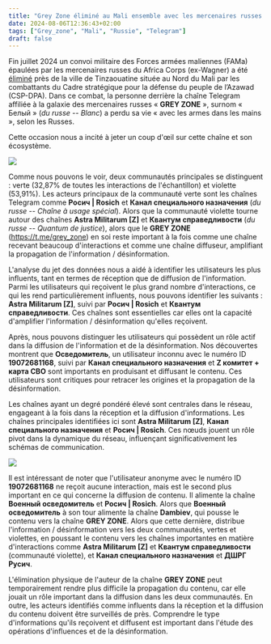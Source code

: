```yaml
---
title: "Grey Zone éliminé au Mali ensemble avec les mercenaires russes et les FAMa"
date: 2024-08-06T12:36:43+02:00
tags: ["Grey_zone", "Mali", "Russie", "Telegram"]
draft: false
---
```


Fin juillet 2024 un convoi militaire des Forces armées maliennes (FAMa) épaulées par les mercenaires russes du Africa Corps (ex-Wagner) a été [éliminé](https://fr.wikipedia.org/wiki/Bataille_de_Tinzawatène_(2024)) près de la ville de Tinzaouatine située au Nord du Mali par les combattants du Cadre stratégique pour la défense du peuple de l’Azawad (CSP-DPA). Dans ce combat, la personne derrière la chaîne Telegram affiliée à la galaxie des mercenaires russes « **GREY ZONE** », surnom « Белый » (*du russe -- Blanc*) a perdu sa vie « avec les armes dans les mains », selon les Russes.

Cette occasion nous a incité à jeter un coup d'œil sur cette chaîne et son écosystème.

![](/images/greyzonetg.webp)

Comme nous pouvons le voir, deux communautés principales se distinguent : verte (32,87% de toutes les interactions de l'échantillon) et violette (53,91%). Les acteurs principaux de la communauté verte sont les chaînes Telegram comme **Росич | Rosich** et **Канал специального назначения** (*du russe -- Chaîne à usage spécial*). Alors que la communauté violette tourne autour des chaînes **Astra Militarum [Z]** et **Квантум справедливости** (*du russe -- Quantum de justice*), alors que le **GREY ZONE** (https://t.me/grey_zone) en soi reste important à la fois comme une chaîne recevant beaucoup d'interactions et comme une chaîne diffuseur, amplifiant la propagation de l'information / désinformation.

L'analyse du jet des données nous a aidé à identifier les utilisateurs les plus influents, tant en termes de réception que de diffusion de l'information. Parmi les utilisateurs qui reçoivent le plus grand nombre d'interactions, ce qui les rend particulièrement influents, nous pouvons identifier les suivants : **Astra Militarum [Z]**, suivi par **Росич | Rosich** et **Квантум справедливости**. Ces chaînes sont essentielles car elles ont la capacité d'amplifier l'information / désinformation qu'elles reçoivent.

Après, nous pouvons distinguer les utilisateurs qui possèdent un rôle actif dans la diffusion de l'information et de la désinformation. Nos découvertes montrent que **Осведомитель**, un utilisateur inconnu avec le numéro ID **19072681168**, suivi par **Канал специального назначения** et **Z комитет + карта СВО** sont importants en produisant et diffusant le contenu. Ces utilisateurs sont critiques pour retracer les origines et la propagation de la désinformation.

Les chaînes ayant un degré pondéré élevé sont centrales dans le réseau, engageant à la fois dans la réception et la diffusion d'informations. Les chaînes principales identifiées ici sont **Astra Militarum [Z]**, **Канал специального назначения** et **Росич | Rosich**. Ces nœuds jouent un rôle pivot dans la dynamique du réseau, influençant significativement les schémas de communication.

![](/images/greyzonetgout.webp)

Il est intéressant de noter que l'utilisateur anonyme avec le numéro ID **19072681168** ne reçoit aucune interaction, mais est le second plus important en ce qui concerne la diffusion de contenu. Il alimente la chaîne **Военный осведомитель** et **Росич | Rosich**. Alors que **Военный осведомитель** à son tour alimente la chaîne **Dambiev**, qui pousse le contenu vers la chaîne **GREY ZONE**. Alors que cette dernière, distribue l'information / désinformation vers les deux communautés, vertes et violettes, en poussant le contenu vers les chaînes importantes en matière d'interactions comme **Astra Militarum [Z]** et **Квантум справедливости** (communauté violette), et **Канал специального назначения** et **ДШРГ Русич**.

L'élimination physique de l'auteur de la chaîne **GREY ZONE** peut temporairement rendre plus difficile la propagation du contenu, car elle jouait un rôle important dans la diffusion dans les deux communautés. En outre, les acteurs identifiés comme influents dans la réception et la diffusion du contenu doivent être surveillés de près. Comprendre le type d'informations qu'ils reçoivent et diffusent est important dans l'étude des opérations d'influences et de la désinformation.